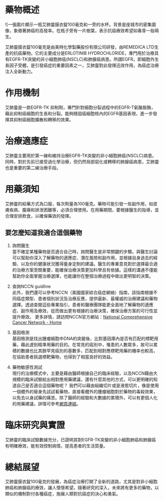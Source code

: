 # 藥物概述
![一張圖片顯示一瓶艾肺靈膜衣錠100毫克和一旁的水杯。背景是座城市的密集圖像，象徵著肺癌的高發率。在瓶子旁有一片樹葉，表示抗癌療效希望如春芽一般萌生。

艾肺靈膜衣錠100毫克是由美時化學製藥股份有限公司研發，由REMEDICA LTD生產的抗癌藥物。它的主要成分是ERLOTINIB HYDROCHLORIDE，專門用於治療具有EGFR-TK突變的非小細胞肺癌(NSCLC)和肺腺癌病患。所謂EGFR，即細胞外生長因子受體，是引發癌症的重要因素之一，艾肺靈對此發揮迅效作用，為癌症治療注入全新動力。

# 作用機制

艾肺靈是一款EGFR-TK 抑制劑，專門針對細胞分裂過程中的EGFR-T氨酪胺酶，藉此抑制癌細胞的生長和分裂。能夠穩固癌細胞核內的EGFR基因表現，進一步發揮其抑制癌細胞擴散和轉移的效果。

# 治療適應症

艾肺靈主要用於第一線和維持治療EGFR-TK突變的非小細胞肺癌(NSCLC)病患。同時，對於先前已接受過化學治療，但仍然局部惡化或轉移的肺腺癌病患，艾肺靈也是重要的第二線治療手段。

# 用藥須知

艾肺靈的給藥方式為口服，每次劑量為100毫克。藥物可能引發一些副作用，如皮膚疾病、腹痛和排泄困難等，必須合理使用。在用藥期間，要根據醫生的指導，並合理安排飲食，以確保藥效的發揮。

## 要怎麼知道我適合這個藥物 

1. 詢問醫生  
當不確定某種藥物是否適合自己時，詢問醫生是非常關鍵的步驟。與醫生討論可以幫助你深入了解藥物的適應症、潛在風險和副作用，並根據自身過去的經驗、以及你的健康狀況獲得量身定制的建議。醫生的專業意見對於選擇最合適的治療方案至關重要，能確保治療決策更加科學且有依據。這樣的溝通不僅能幫助你全面掌握治療選擇，也能讓你在整個治療過程中做出更明智的決策。 

2. 查詢NCCN guidline  
此外，我們還可以參考NCCN（美國國家綜合癌症網絡）指南，該指南根據不同癌症類型、患者個別狀況及治療反應，提供最新、最權威的治療建議和藥物選擇。透過查閱這些專業指引，患者和醫療團隊能更全面地了解藥物的適應症、副作用及療效，從而做出更有根據的治療決策，確保治療方案的可行性並提升療效。 
更多詳情，請訪問NCCN官方網站：[National Comprehensive Cancer Network - Home](https://www.nccn.org/)

3. 基因檢測  
基因檢測是找出腫瘤細胞中DNA的突變後，比對基因庫內是否有匹配的標靶用藥，藉此達到精準用藥的目的。在常見的癌別中，罹患的人數眾多，故可以累積的數據也比其餘罕見癌別的基數多，匹配到相對應標靶用藥的機率也較高，在協助患者挑選標靶藥物，也得到了相當良好的效益。 

4. 藥物敏感性測試  
現行的治療模式中，主要是藉由醫師根據自己的臨床經驗，以及NCCN藉由大規模的臨床試驗給出相對應用藥建議，還有什麼其他的方式，可以更明確的知道自己是否適合這個藥物呢？ 
我們可以藉由組織切片或是液態切片，像是使用一個體外的替身先試試看藥物，直接看體外的腫瘤細胞對於藥物的毒殺效果，以免去以身試藥的痛苦。除了醫師的經驗和大數據的累積外，可以有更個人化的用藥建議，詳情可參考[網頁連結](https://info.cancerfree.io/)。 

# 臨床研究與實證

艾肺靈的臨床試驗數據充分，已證明其對EGFR-TK突變的非小細胞肺癌和肺腺癌有明確療效，能有效控制病情，提高患者的生活質量。

# 總結展望

艾肺靈膜衣錠100毫克的發展，為癌症治療打開了全新的道路，尤其是對非小細胞肺癌和肺腺癌的療效，讓人懷懷希望。隨著研究的深入，未來將有更多的藥物，以類似的機制對付各種癌症，施展人類對抗癌症的決心和勇氣。
